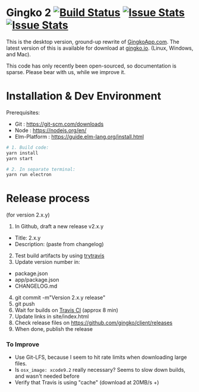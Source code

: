 # Gingko 2 [![Build Status](https://travis-ci.org/gingko/client.svg?branch=master)](https://travis-ci.org/gingko/client) [![Issue Stats](http://issuestats.com/github/Gingko/client/badge/pr?style=flat)](http://issuestats.com/github/Gingko/client) [![Issue Stats](http://issuestats.com/github/Gingko/client/badge/issue?style=flat)](http://issuestats.com/github/Gingko/client)
This is the desktop version, ground-up rewrite of [GingkoApp.com](https://gingkoapp.com). The latest version of this is available for download at [gingko.io](https://gingko.io). (Linux, Windows, and Mac).

This code has only recently been open-sourced, so documentation is sparse.
Please bear with us, while we improve it.

# Installation & Dev Environment

Prerequisites:

* Git : https://git-scm.com/downloads
* Node : https://nodejs.org/en/
* Elm-Platform : https://guide.elm-lang.org/install.html

```bash
# 1. Build code:
yarn install
yarn start

# 2. In separate terminal:
yarn run electron
```


# Release process

(for version 2.x.y)

1. In Github, draft a new release v2.x.y
  - Title: 2.x.y
  - Description: (paste from changelog)
2. Test build artifacts by using [trytravis](https://github.com/SethMichaelLarson/trytravis)
3. Update version number in:
  - package.json
  - app/package.json
  - CHANGELOG.md
4. git commit -m"Version 2.x.y release"
5. git push
6. Wait for builds on [Travis CI](https://travis-ci.org/gingko/client/builds) (approx 8 min)
7. Update links in site/index.html
8. Check release files on https://github.com/gingko/client/releases
9. When done, publish the release


### To Improve

* Use Git-LFS, because I seem to hit rate limits when downloading large files.
* Is `osx_image: xcode9.2` really necessary? Seems to slow down builds, and wasn't needed before
* Verify that Travis is using "cache" (download at 20MB/s +)
